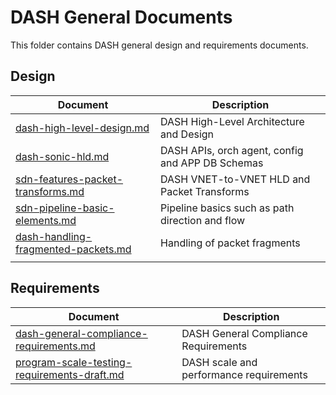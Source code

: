 # DASH General Documents

This folder contains DASH general design and requirements documents.

## Design

| Document                                                                  | Description                                      |
| ------------------------------------------------------------------------- | -------------------------------------------------|
| [dash-high-level-design.md](dash-high-level-design.md)                    | DASH High-Level Architecture and Design          |
| [dash-sonic-hld.md](dash-sonic-hld.md)                                    | DASH APIs, orch agent, config and APP DB Schemas |
| [sdn-features-packet-transforms.md](sdn-features-packet-transforms.md)    | DASH VNET-to-VNET HLD and Packet Transforms      |
| [sdn-pipeline-basic-elements.md](sdn-pipeline-basic-elements.md)          | Pipeline basics such as path direction and flow  |
| [dash-handling-fragmented-packets.md](dash-handling-fragmented-packets.md)| Handling of packet fragments                     |
|||



## Requirements

| Document                                               | Description                                |
| ---------------------------------------------------------------------------------- | ------------------------------------------ |
| [dash-general-compliance-requirements.md](dash-general-compliance-requirements.md) | DASH General Compliance Requirements    |
| [program-scale-testing-requirements-draft.md](program-scale-testing-requirements-draft.md) | DASH scale and performance requirements   |